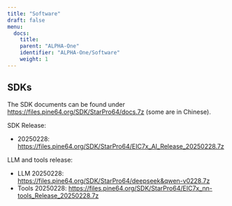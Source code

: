 ```yaml
---
title: "Software"
draft: false
menu:
  docs:
    title:
    parent: "ALPHA-One"
    identifier: "ALPHA-One/Software"
    weight: 1
---
```


## SDKs

The SDK documents can be found under https://files.pine64.org/SDK/StarPro64/docs.7z (some are in Chinese).

SDK Release:

* 20250228: https://files.pine64.org/SDK/StarPro64/EIC7x_AI_Release_20250228.7z

LLM and tools release:

* LLM 20250228: https://files.pine64.org/SDK/StarPro64/deepseek&qwen-v0228.7z
* Tools 20250228: https://files.pine64.org/SDK/StarPro64/EIC7x_nn-tools_Release_20250228.7z
